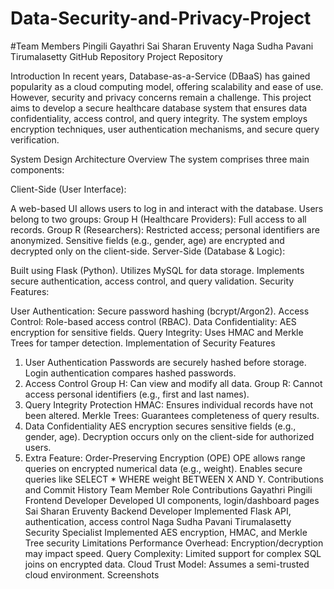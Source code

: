 # Data-Security-and-Privacy-Project
#Team Members
Pingili Gayathri
Sai Sharan Eruventy
Naga Sudha Pavani Tirumalasetty
GitHub Repository
Project Repository

Introduction
In recent years, Database-as-a-Service (DBaaS) has gained popularity as a cloud computing model, offering scalability and ease of use. However, security and privacy concerns remain a challenge. This project aims to develop a secure healthcare database system that ensures data confidentiality, access control, and query integrity. The system employs encryption techniques, user authentication mechanisms, and secure query verification.

System Design
Architecture Overview
The system comprises three main components:

Client-Side (User Interface):

A web-based UI allows users to log in and interact with the database.
Users belong to two groups:
Group H (Healthcare Providers): Full access to all records.
Group R (Researchers): Restricted access; personal identifiers are anonymized.
Sensitive fields (e.g., gender, age) are encrypted and decrypted only on the client-side.
Server-Side (Database & Logic):

Built using Flask (Python).
Utilizes MySQL for data storage.
Implements secure authentication, access control, and query validation.
Security Features:

User Authentication: Secure password hashing (bcrypt/Argon2).
Access Control: Role-based access control (RBAC).
Data Confidentiality: AES encryption for sensitive fields.
Query Integrity: Uses HMAC and Merkle Trees for tamper detection.
Implementation of Security Features
1. User Authentication
Passwords are securely hashed before storage.
Login authentication compares hashed passwords.
2. Access Control
Group H: Can view and modify all data.
Group R: Cannot access personal identifiers (e.g., first and last names).
3. Query Integrity Protection
HMAC: Ensures individual records have not been altered.
Merkle Trees: Guarantees completeness of query results.
4. Data Confidentiality
AES encryption secures sensitive fields (e.g., gender, age).
Decryption occurs only on the client-side for authorized users.
5. Extra Feature: Order-Preserving Encryption (OPE)
OPE allows range queries on encrypted numerical data (e.g., weight).
Enables secure queries like SELECT * WHERE weight BETWEEN X AND Y.
Contributions and Commit History
Team Member	Role	Contributions
Gayathri Pingili	Frontend Developer	Developed UI components, login/dashboard pages
Sai Sharan Eruventy	Backend Developer	Implemented Flask API, authentication, access control
Naga Sudha Pavani Tirumalasetty	Security Specialist	Implemented AES encryption, HMAC, and Merkle Tree security
Limitations
Performance Overhead: Encryption/decryption may impact speed.
Query Complexity: Limited support for complex SQL joins on encrypted data.
Cloud Trust Model: Assumes a semi-trusted cloud environment.
Screenshots
